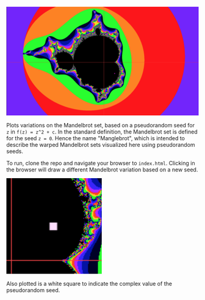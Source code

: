 ![Mangled Mandelbrot Set](/screenshot.png)

Plots variations on the Mandelbrot set, based on a pseudorandom seed for `z` in `f(z) = z^2 + c`.  In the standard definition, the Mandelbrot set is defined for the seed `z = 0`.  Hence the name "Manglebrot", which is intended to describe the warped Mandelbrot sets visualized here using pseudorandom seeds.

To run, clone the repo and navigate your browser to `index.html`.  Clicking in the browser will draw a different Mandelbrot variation based on a new seed.


![Mangled Mandelbrot Set](/seed-dot.png)

Also plotted is a white square to indicate the complex value of the pseudorandom seed.